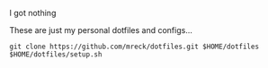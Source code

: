 I got nothing

These are just my personal dotfiles and configs...

```
git clone https://github.com/mreck/dotfiles.git $HOME/dotfiles
$HOME/dotfiles/setup.sh
```

